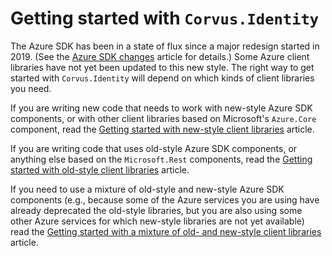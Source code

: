 # Getting started with `Corvus.Identity`

The Azure SDK has been in a state of flux since a major redesign started in 2019. (See the [Azure SDK changes](old-vs-new-azure-sdk.md) article for details.) Some Azure client libraries have not yet been updated to this new style. The right way to get started with `Corvus.Identity` will depend on which kinds of client libraries you need.

If you are writing new code that needs to work with new-style Azure SDK components, or with other client libraries based on Microsoft's `Azure.Core` component, read the [Getting started with new-style client libraries](getting-started-new-style.md) article.

If you are writing code that uses old-style Azure SDK components, or anything else based on the `Microsoft.Rest` components, read the [Getting started with old-style client libraries](getting-started-old-style.md) article.

If you need to use a mixture of old-style and new-style Azure SDK components (e.g., because some of the Azure services you are using have already deprecated the old-style libraries, but you are also using some other Azure services for which new-style libraries are not yet available) read the [Getting started with a mixture of old- and new-style client libraries](getting-started-mixed-style.md) article.
